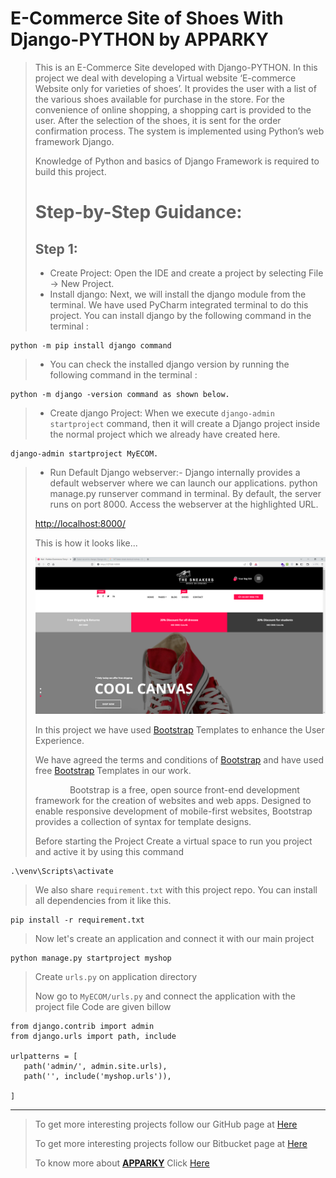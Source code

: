 # E-Commerce Site of Shoes With Django-PYTHON by APPARKY

> This is an E-Commerce Site developed with Django-PYTHON. 
> In this project we deal with developing a Virtual website ‘E-commerce Website only for varieties of shoes’. 
> It provides the user with a list of the various shoes available for purchase in the store. 
> For the convenience of online shopping, a shopping cart is provided to the user. 
> After the selection of the shoes, it is sent for the order confirmation process. 
> The system is implemented using Python’s web framework Django. 
> 
> Knowledge of Python and basics of Django Framework is required to build this project.
> 
> 
> # Step-by-Step Guidance:
> 
> ## Step 1:
> 
> 
> - Create Project: Open the IDE and create a project by selecting File -> New Project.
> -  Install django: Next, we will install the django module from the terminal. We have used PyCharm integrated terminal to do this project. 
> You can install django by the following command in the terminal : 
> 
 ```commandline
python -m pip install django command

```
> - You can check the installed django version by running the following command in the terminal : 
> 
```commandline
python -m django -version command as shown below.
```
> - Create django Project: When we execute `django-admin startproject` command, 
> then it will create a Django project inside the normal project which we already have created here. 
> 
```commandline
django-admin startproject MyECOM.
```
> - Run Default Django webserver:- Django internally provides a default webserver where we can launch our applications. 
> python manage.py runserver command in terminal. By default, the server runs on port 8000. 
> Access the webserver at the highlighted URL.
> 
> [http://localhost:8000/](http://localhost:8000/)
> 
> 
> 
> This is how it looks like...
> 
> ![TheSnickers](ss/ss.PNG)
> 
> 
> In this project we have used [Bootstrap](https://getbootstrap.com/) Templates to enhance the User Experience.
> 
> We have agreed the terms and conditions of [Bootstrap](https://getbootstrap.com/) and have used free [Bootstrap](https://getbootstrap.com/) Templates in our work.
> 
> &nbsp; &nbsp; &nbsp; &nbsp; &nbsp; &nbsp; &nbsp; Bootstrap is a free, open source front-end development framework for the creation of websites and web apps. 
> Designed to enable responsive development of mobile-first websites, Bootstrap provides a collection of syntax for template designs.
> 
> 
> Before starting the Project Create a virtual space to run you project and active it by using this command
> 
```commandline
.\venv\Scripts\activate
```
> 
> We also share `requirement.txt` with this project repo. You can install all dependencies from it like this.
```commandline
pip install -r requirement.txt
```
> 
> 
> 
> Now let's create an application and connect it with our main project
>
```commandline
python manage.py startproject myshop
```
> 
> Create `urls.py` on application directory
> 
> Now go to `MyECOM/urls.py` and connect the application with the project file
> Code are given billow
> 
 ```commandline
from django.contrib import admin
from django.urls import path, include

urlpatterns = [
    path('admin/', admin.site.urls),
    path('', include('myshop.urls')),
    
]
```
> 
> 
> 
> 
> 
> 
> 
> 






















-------------------
> 
> To get more interesting projects follow our GitHub page at [Here](https://github.com/Apparky)
> 
> To get more interesting projects follow our Bitbucket page at [Here](https://apparky.vercel.app/)
> 
> To know more about [__APPARKY__](https://apparky.vercel.app/) Click [Here](https://apparky.vercel.app/)




